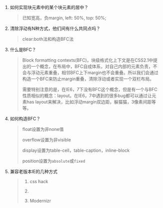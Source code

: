 1. 如何实现块元素中的某个块元素的居中？

    > 已知宽高，负margin, left: 50%, top: 50%;
    
2. 清除浮动有N种方式，他们间有什么共同点吗？

    > clear:both法和构造BFC法
    
3. 什么是BFC？
    
    > Block formatting contexts(BFC)，块级格式化上下文是在CSS2.1中提出的一个概念，在布局中，BFC自成体系，对自己内部的元素负责，不会与浮动元素重叠，相邻BFC上下margin也不会重叠。所以我们会通过构造一个BFC来防止margin重叠，清除浮动或者实现一个双栏布局。
    >
    > 需要特别注意的是，在IE6，7下没有BFC这个概念，但是有一个与BFC性质相似的概念：layout。在IE6，7中遇到的很多bug都可以通过让元素has layout来解决，比如浮动margin双边距，躲猫猫，3像素间距等等。
    
4. 如何构造BFC？

    > float设置为非none值
    >
    > overflow设置为非visible
    >
    > display设置为table-cell，table-caption，inline-block
    >
    > position设置为`absolute`或`fixed`
    
5. 兼容老版本IE的几种方式

    > 1. css hack
    >
    > 2. <!--[if IE]><link rel="stylesheet" type="text/css" href="#"><![endif]-->
    > 
    > 3. Modernizr
